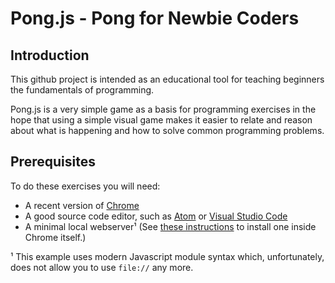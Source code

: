 
# Pong.js - Pong for Newbie Coders

## Introduction

This github project is intended as an educational tool for teaching beginners the fundamentals of programming.

Pong.js is a very simple game as a basis for programming exercises in the hope that using a simple visual game makes it easier to relate and reason about what is happening and how to solve common programming problems.

## Prerequisites

To do these exercises you will need:

* A recent version of [Chrome](https://www.google.com/chrome/)
* A good source code editor, such as [Atom](https://atom.io/) or [Visual Studio Code](https://code.visualstudio.com/)
* A minimal local webserver¹ (See [these instructions](doc/webserver-installation.md) to install one inside Chrome itself.)

¹ This example uses modern Javascript module syntax which, unfortunately, does not allow you to use `file://` any more.
